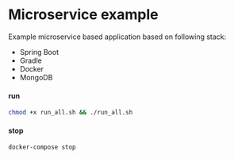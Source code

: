 # Microservice example

Example microservice based application based on following stack:
* Spring Boot
* Gradle
* Docker
* MongoDB

#### run
```bash
chmod +x run_all.sh && ./run_all.sh
```
#### stop
```bash
docker-compose stop
```